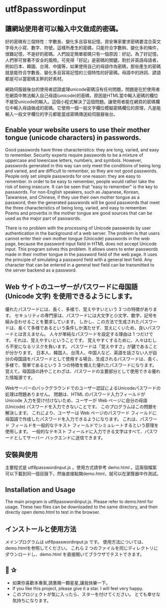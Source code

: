 # utf8passwordinput
## 讓網站使用者可以輸入中文做成的密碼。

好的密碼有三個特性：字數長、變化多且容易記憶。資安專家要求密碼要混合英文字母大小寫、數字、符號，這樣所產生的密碼，只能符合字數夠、變化多的條件，很難記憶，不是好的密碼。人們設定簡單密碼只有一個原因：好記。為了好記憶，人們寧可冒著不安全的風險。可見得「好記」是密碼的關鍵。對於非英語母語者，例如日本、韓國、台灣、中國等，如果使用自己的母語作為密碼，那些產生的密碼就是能符合字數長、變化多且容易記憶的三個特性的好密碼。母語中的詩詞、諺語都是可以當密碼主幹的好素材。

網路伺服器後台的使用者認證處理unicode密碼沒有任何問題，問題是在於使用者在網頁中無法輸入自己母語(unicode)的密碼，原因是HTML當中輸入密碼的欄位不接受unicode的輸入。這個小程式解決了這個問題。讓使用者能在網頁的密碼欄位中輸入母語做成的密碼。它使用一個一般文字欄位模擬密碼欄位的原理，凡是能輸入一般文字欄位的字元都能當成密碼傳送給伺服器後台。

## Enable your website users to use their mother tongue (unicode characters) in passwords.

Good passwords have three characteristics: they are long, varied, and easy to remember. Security experts require passwords to be a mixture of uppercase and lowercase letters, numbers, and symbols. However, passwords generated in this way can only meet the conditions of being long and varied, and are difficult to remember, so they are not good passwords. People only set simple passwords for one reason: they are easy to remember. In order to be easy to remember, people would rather take the risk of being insecure. It can be seen that "easy to remember" is the key to passwords. For non-English speakers, such as Japanese, Korean, Taiwanese, and Chinese, if they use their own mother tongue as a password, then the generated passwords will be good passwords that meet the three characteristics of being long, varied, and easy to remember. Poems and proverbs in the mother tongue are good sources that can be used as the major part of passwords.

There is no problem with the processing of Unicode passwords by user authentication in the background of a web server. The problem is that users cannot enter their own mother tongue (Unicode) passwords in the web page, because the password input field in HTML does not accept Unicode input. This program solves this problem. It allows users to enter passwords made in their mother tongue in the password field of the web page. It uses the principle of simulating a password field with a general text field. Any character that can be entered in a general text field can be transmitted to the server backend as a password.

## Web サイトのユーザーがパスワードに母国語 (Unicode 文字) を使用できるようにします。

優れたパスワードには、長く、多様で、覚えやすいという 3 つの特徴があります。 セキュリティの専門家は、パスワードには大文字と小文字、数字、記号を組み合わせることを要求しています。 しかし、この方法で生成されたパスワードは、長くて多様であるという条件しか満たせず、覚えにくいため、良いパスワードとは言えません。 人々が単純なパスワードを設定する理由は 1 つだけです。それは、覚えやすいということです。 覚えやすくするために、人々はむしろ不安になるリスクを負います。 パスワードは「覚えやすさ」が鍵であることが分かります。 日本人、韓国人、台湾人、中国人など、英語を話さない人が自分の母国語をパスワードとして使用する場合、生成されるパスワードは、長く、多様で、簡単であるという 3 つの特徴を備えた優れたパスワードになります。 覚えて。母国語の詩やことわざは、パスワードの主要部分として使用できる優れた情報源です。

Webサーバーのバックグラウンドでのユーザー認証によるUnicodeパスワードの処理は問題ありません。 問題は、HTML のパスワード入力フィールドが Unicode 入力を受け付けないため、ユーザーが Web ページに自分の母語 (Unicode) パスワードを入力できないことです。 このプログラムはこの問題を解決します。 これにより、ユーザーは Web ページのパスワード フィールドに母国語で作成したパスワードを入力できるようになります。 これは、パスワード フィールドを一般的なテキスト フィールドでシミュレートするという原理を使用します。 一般的なテキスト フィールドに入力できる文字はすべて、パスワードとしてサーバー バックエンドに送信できます。

## 安裝與使用
主要程式是 utf8passwordinput.js 。使用方式請參考 demo.html 。這兩個檔案可以下載到同一個目錄下，然後直接點開demo.html，就可以在瀏覽器中作測試。

## Installation and Usage
The main program is utf8passwordinput.js. Please refer to demo.html for usage. These two files can be downloaded to the same directory, and then directly open demo.html to test in the browser.

## インストールと使用方法
メインプログラムは utf8passwordinput.js です。 使用方法については、demo.htmlを参照してください。 これら 2 つのファイルを同じディレクトリにダウンロードし、demo.html を直接開いてブラウザでテストできます。

## 💖 ✰
- 如果你喜歡本專案,請惠賜一顆星星,讓我快樂一下。
- If you like this project, please give it a star. I will feel very happy.
- このプロジェクトが気に入ったら、スターを付けてください。 とても幸せな気持ちになります。

